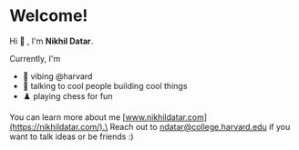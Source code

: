 
# Welcome!

Hi :wave: , I'm **Nikhil Datar**.

Currently, I'm 

* :tea: vibing @harvard
* :speech_balloon: talking to cool people building cool things
* :chess_pawn: playing chess for fun

You can learn more about me [www.nikhildatar.com](https://nikhildatar.com/).\
Reach out to [ndatar@college.harvard.edu](mailto:ndatar@college.harvard.edu) if you want to talk ideas or be friends :)

